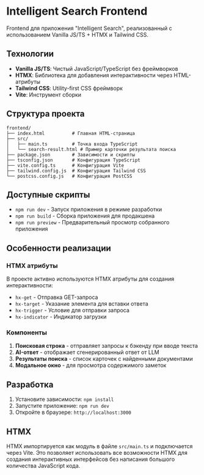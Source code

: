 # Intelligent Search Frontend

Frontend для приложения "Intelligent Search", реализованный с использованием Vanilla JS/TS + HTMX и Tailwind CSS.

## Технологии

- **Vanilla JS/TS**: Чистый JavaScript/TypeScript без фреймворков
- **HTMX**: Библиотека для добавления интерактивности через HTML-атрибуты
- **Tailwind CSS**: Utility-first CSS фреймворк
- **Vite**: Инструмент сборки

## Структура проекта

```
frontend/
├── index.html          # Главная HTML-страница
├── src/
│   ├── main.ts         # Точка входа TypeScript
│   └── search-result.html # Пример карточки результата поиска
├── package.json        # Зависимости и скрипты
├── tsconfig.json       # Конфигурация TypeScript
├── vite.config.ts      # Конфигурация Vite
├── tailwind.config.js  # Конфигурация Tailwind CSS
└── postcss.config.js   # Конфигурация PostCSS
```

## Доступные скрипты

- `npm run dev` - Запуск приложения в режиме разработки
- `npm run build` - Сборка приложения для продакшена
- `npm run preview` - Предварительный просмотр собранного приложения

## Особенности реализации

### HTMX атрибуты

В проекте активно используются HTMX атрибуты для создания интерактивности:

- `hx-get` - Отправка GET-запроса
- `hx-target` - Указание элемента для вставки ответа
- `hx-trigger` - Условие для отправки запроса
- `hx-indicator` - Индикатор загрузки

### Компоненты

1. **Поисковая строка** - отправляет запросы к бэкенду при вводе текста
2. **AI-ответ** - отображает сгенерированный ответ от LLM
3. **Результаты поиска** - список карточек с найденными документами
4. **Модальное окно** - для просмотра содержимого заметок

## Разработка

1. Установите зависимости: `npm install`
2. Запустите приложение: `npm run dev`
3. Откройте в браузере: `http://localhost:3000`

## HTMX

HTMX импортируется как модуль в файле `src/main.ts` и подключается через Vite. Это позволяет использовать все возможности HTMX для создания интерактивных интерфейсов без написания большого количества JavaScript кода.